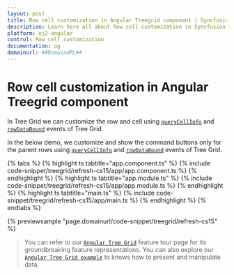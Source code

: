 ```yaml
---
layout: post
title: Row cell customization in Angular Treegrid component | Syncfusion
description: Learn here all about Row cell customization in Syncfusion Angular Treegrid component of Syncfusion Essential JS 2 and more.
platform: ej2-angular
control: Row cell customization 
documentation: ug
domainurl: ##DomainURL##
---
```


# Row cell customization in Angular Treegrid component

In Tree Grid we can customize the row and cell using [`queryCellInfo`](https://ej2.syncfusion.com/angular/documentation/api/treegrid/#querycellinfo) and [`rowDataBound`](https://ej2.syncfusion.com/angular/documentation/api/treegrid/#rowdatabound) events of Tree Grid.

In the below demo, we customize and show the command buttons only for the parent rows using [`queryCellInfo`](https://ej2.syncfusion.com/angular/documentation/api/treegrid/#querycellinfo) and [`rowDataBound`](https://ej2.syncfusion.com/angular/documentation/api/treegrid/#rowdatabound) events of Tree Grid.

{% tabs %}
{% highlight ts tabtitle="app.component.ts" %}
{% include code-snippet/treegrid/refresh-cs15/app/app.component.ts %}
{% endhighlight %}
{% highlight ts tabtitle="app.module.ts" %}
{% include code-snippet/treegrid/refresh-cs15/app/app.module.ts %}
{% endhighlight %}
{% highlight ts tabtitle="main.ts" %}
{% include code-snippet/treegrid/refresh-cs15/app/main.ts %}
{% endhighlight %}
{% endtabs %}
  
{% previewsample "page.domainurl/code-snippet/treegrid/refresh-cs15" %}

> You can refer to our [`Angular Tree Grid`](https://www.syncfusion.com/angular-ui-components/angular-tree-grid) feature tour page for its groundbreaking feature representations. You can also explore our [`Angular Tree Grid example`](https://ej2.syncfusion.com/angular/demos/#/material/treegrid/treegrid-overview) to knows how to present and manipulate data.